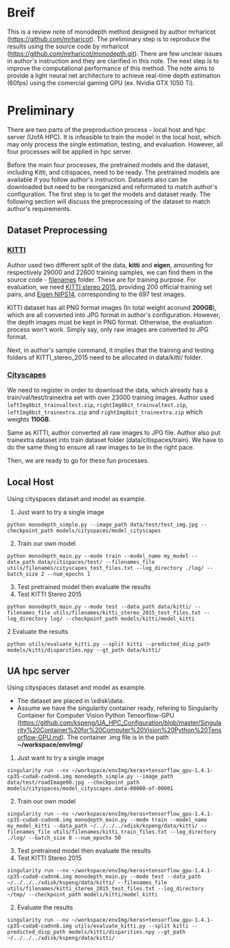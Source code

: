 # Breif
This is a review note of monodepth method designed by author mrharicot (https://github.com/mrharicot). The preliminary step is to reproduce the results using the source code by mrharicot (https://github.com/mrharicot/monodepth.git). There are few unclear issues in author's instruction and they are clarified in this note. The next step is to improve the computational performance of this method. The note aims to provide a light neural net architecture to achieve real-time depth estimation (60fps) using the comercial gaming GPU (ex. Nvidia GTX 1050 Ti). 

# Preliminary 
There are two parts of the preproduction process - local host and hpc server (UofA HPC). It is infeasible to train the model in the local host, which may only process the single estimation, testing, and evaluation. However, all four processes will be applied in hpc server. 	

Before the main four processes, the pretrained models and the dataset, including Kitti, and citispaces, need to be ready. The pretrained models are available if you follow author's instruction. Datasets also can be downloaded but need to be reorganized and reformated to match author's configuration. The first step is to get the models and dataset ready. The following section will discuss the preprocessing of the dataset to match author's requirements.

## Dataset Preprocessing
### [KITTI](http://www.cvlibs.net/datasets/kitti/raw_data.php)
Author used two different split of the data, **kitti** and **eigen**, amounting for respectively 29000 and 22600 training samples, we can find them in the source code - [filenames](utils/filenames) folder. These are for training purpose. For evaluation, we need [KITTI stereo 2015](http://www.cvlibs.net/datasets/kitti/eval_scene_flow.php?benchmark=stereo), providing 200 official training set pairs, and [Eigen NIPS14](http://www.cs.nyu.edu/~deigen/depth/), corresponding to the 697 test images.

KITTI dataset has all PNG format images (In total weight acorund **200GB**), which are all converted into JPG format in author's configuration. However, the depth images must be kept in PNG format. Otherwise, the evaluation process won't work. Simply say, only raw images are converted to JPG format.  

Next, in author's sample command, it implies that the training and testing folders of KITTI_stereo_2015 need to be allocated in data/kitti/ folder. 

### [Cityscapes](https://www.cityscapes-dataset.com)
We need to register in order to download the data, which already has a train/val/test/trainextra set with over 23000 training images.  Author used `leftImg8bit_trainvaltest.zip`, `rightImg8bit_trainvaltest.zip`, `leftImg8bit_trainextra.zip` and `rightImg8bit_trainextra.zip` which weights **110GB**.

Same as KITTI, author converted all raw images to JPG file. Author also put trainextra dataset into train dataset folder (data/citispaces/train). We have to do the same thing to ensure all raw images to be in the right pace. 

Then, we are ready to go for these fun processes.

## Local Host

Using cityspaces dataset and model as example.

1. Just want to try a single image
  ```shell
  python monodepth_simple.py --image_path data/test/test_img.jpg --checkpoint_path models/cityspaces/model_cityscapes
  ```
2. Train our own model
  ```shell
  python monodepth_main.py --mode train --model_name my_model --data_path data/citispaces/test/ --filenames_file utils/filenames/cityscapes_test_files.txt --log_directory ./log/ --batch_size 2 --num_epochs 1
  ```
3. Test pretrained model then evaluate the results
  1. Test KITTI Stereo 2015
  ```shell
  python monodepth_main.py --mode test --data_path data/kitti/ --filenames_file utils/filenames/kitti_stereo_2015_test_files.txt --log_directory log/ --checkpoint_path models/kitti/model_kitti
  ```
  2 Evaluate the results
  ```shell
  python utils/evaluate_kitti.py --split kitti --predicted_disp_path models/kitti/disparities.npy --gt_path data/kitti/
  ```
  
## UA hpc server

Using cityspaces dataset and model as example. 
- The dataset are placed in \xdisk\data\.
- Assume we have the singularity container ready, refering to Singularity Container for Computer Vision Python Tensorflow-GPU (https://github.com/kspeng/UA_HPC_Configuration/blob/master/Singularity%20Container%20for%20Computer%20Vision%20Python%20Tensorflow-GPU.md). The container .img file is in the path **~/workspace/envImg/**

1. Just want to try a single image
  ```shell
  singularity run --nv ~/workspace/envImg/keras+tensorflow_gpu-1.4.1-cp35-cuda8-cudnn6.img monodepth_simple.py --image_path data/test/roadImage00.jpg --checkpoint_path models/cityspaces/model_cityscapes.data-00000-of-00001
  ```
2. Train our own model
  ```shell
  singularity run --nv ~/workspace/envImg/keras+tensorflow_gpu-1.4.1-cp35-cuda8-cudnn6.img monodepth_main.py --mode train --model_name my_model_kitti --data_path ~/../../../xdisk/kspeng/data/kitti/ --filenames_file utils/filenames/kitti_train_files.txt --log_directory ./log/ --batch_size 8 --num_epochs 50
  ```
3. Test pretrained model then evaluate the results
  1. Test KITTI Stereo 2015
  ```shell
  singularity run --nv ~/workspace/envImg/keras+tensorflow_gpu-1.4.1-cp35-cuda8-cudnn6.img monodepth_main.py --mode test --data_path ~/../../../xdisk/kspeng/data/kitti/ --filenames_file utils/filenames/kitti_stereo_2015_test_files.txt --log_directory ~/tmp/ --checkpoint_path models/kitti/model_kitti
  ```
  2. Evaluate the results
  ```shell
  singularity run --nv ~/workspace/envImg/keras+tensorflow_gpu-1.4.1-cp35-cuda8-cudnn6.img utils/evaluate_kitti.py --split kitti --predicted_disp_path models/kitti/disparities.npy --gt_path ~/../../../xdisk/kspeng/data/kitti/
  ```

